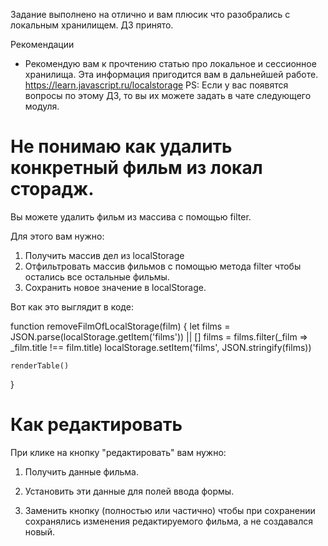 Задание выполнено на отлично и вам плюсик что разобрались с локальным хранилищем. ДЗ принято.

Рекомендации
- Рекомендую вам к прочтению статью про локальное и сессионное хранилища. Эта информация пригодится вам в дальнейшей работе.
https://learn.javascript.ru/localstorage
PS: Если у вас появятся вопросы по этому ДЗ, то вы их можете задать в чате следующего модуля.

# Не понимаю как удалить конкретный фильм из локал сторадж.

Вы можете удалить фильм из массива с помощью filter.

Для этого вам нужно:
1. Получить массив дел из localStorage
2. Отфильтровать массив фильмов с помощью метода filter чтобы остались все остальные фильмы.
3. Сохранить новое значение в localStorage.

Вот как это выглядит в коде:

function removeFilmOfLocalStorage(film) {
    let films = JSON.parse(localStorage.getItem('films')) || []
    films = films.filter(_film => _film.title !== film.title)
    localStorage.setItem('films', JSON.stringify(films))

    renderTable()
}

# Как редактировать
При клике на кнопку "редактировать" вам нужно:

1) Получить данные фильма.

2) Установить эти данные для полей ввода формы.

3) Заменить кнопку (полностью или частично) чтобы при сохранении сохранялись изменения редактируемого фильма, а не создавался новый.
